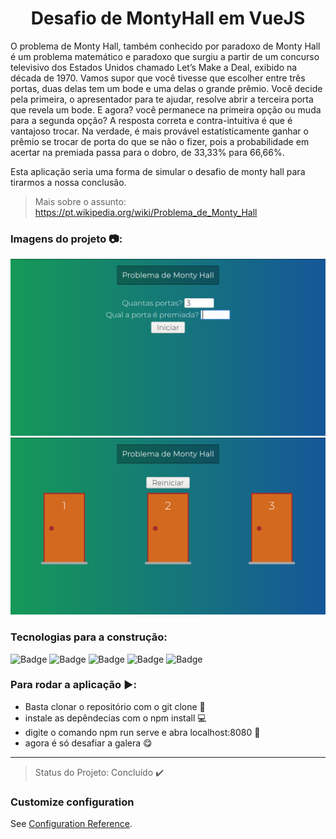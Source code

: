 <h1 align="center"> Desafio de MontyHall em VueJS </h1>

O problema de Monty Hall, também conhecido por paradoxo de Monty Hall é um problema matemático e paradoxo que surgiu a partir de um concurso televisivo dos Estados Unidos chamado Let’s Make a Deal, exibido na década de 1970. Vamos supor que você tivesse que escolher entre três portas, duas delas tem um bode e uma delas o grande prêmio. Você decide pela primeira, o apresentador para te ajudar, resolve abrir a terceira porta que revela um bode. E agora? você permanece na primeira opção ou muda para a segunda opção? A resposta correta e contra-intuitiva é que é vantajoso trocar. Na verdade, é mais provável estatísticamente ganhar o prêmio se trocar de porta do que se não o fizer, pois a probabilidade em acertar na premiada passa para o dobro, de 33,33% para 66,66%. 

Esta aplicação seria uma forma de simular o desafio de monty hall para tirarmos a nossa conclusão. 

> Mais sobre o assunto: https://pt.wikipedia.org/wiki/Problema_de_Monty_Hall

### Imagens do projeto :camera::
<img src="https://github.com/Franklyn-Sancho/Desafio_MontyHall_Vuejs/blob/master/tela1.png">
<img src="https://github.com/Franklyn-Sancho/Desafio_MontyHall_Vuejs/blob/master/tela2.png">


### Tecnologias para a construção: 

![Badge](https://img.shields.io/static/v1?label=vuejs&message=framework&color=darkgreen&style=for-the-badge&logo=VUEJS)
![Badge](https://img.shields.io/static/v1?label=html&message=mark&color=orange&style=for-the-badge&logo=HTML)
![Badge](https://img.shields.io/static/v1?label=css&message=code&color=blue&style=for-the-badge&logo=CSS)
![Badge](https://img.shields.io/static/v1?label=Javascript&message=Language&color=yellow&style=for-the-badge&logo=JAVASCRIPT)
![Badge](https://img.shields.io/static/v1?label=node&message=interpretor&color=green&style=for-the-badge&logo=NODEJS)

### Para rodar a aplicação :arrow_forward::
* Basta clonar o repositório com o git clone :sheep:
* instale as depêndecias com o npm install :computer:
* digite o comando npm run serve e abra localhost:8080 :door:
* agora é só desafiar a galera :yum:


-------------------------------------------------------
> Status do Projeto: Concluído :heavy_check_mark:

### Customize configuration
See [Configuration Reference](https://cli.vuejs.org/config/).
